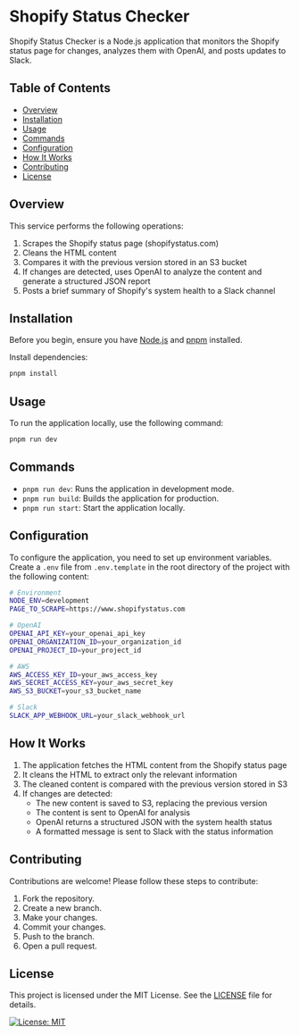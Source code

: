 # Shopify Status Checker

Shopify Status Checker is a Node.js application that monitors the Shopify status page for changes, analyzes them with OpenAI, and posts updates to Slack.

## Table of Contents

- [Overview](#overview)
- [Installation](#installation)
- [Usage](#usage)
- [Commands](#commands)
- [Configuration](#configuration)
- [How It Works](#how-it-works)
- [Contributing](#contributing)
- [License](#license)

## Overview

This service performs the following operations:
1. Scrapes the Shopify status page (shopifystatus.com)
2. Cleans the HTML content
3. Compares it with the previous version stored in an S3 bucket
4. If changes are detected, uses OpenAI to analyze the content and generate a structured JSON report
5. Posts a brief summary of Shopify's system health to a Slack channel

## Installation

Before you begin, ensure you have [Node.js](https://nodejs.org/) and [pnpm](https://pnpm.io/) installed.

Install dependencies:
```bash
pnpm install
```

## Usage

To run the application locally, use the following command:
```bash
pnpm run dev
```

## Commands

- `pnpm run dev`: Runs the application in development mode.
- `pnpm run build`: Builds the application for production.
- `pnpm run start`: Start the application locally.

## Configuration

To configure the application, you need to set up environment variables. Create a `.env` file from `.env.template` in the root directory of the project with the following content:

```bash
# Environment
NODE_ENV=development
PAGE_TO_SCRAPE=https://www.shopifystatus.com

# OpenAI
OPENAI_API_KEY=your_openai_api_key
OPENAI_ORGANIZATION_ID=your_organization_id
OPENAI_PROJECT_ID=your_project_id

# AWS
AWS_ACCESS_KEY_ID=your_aws_access_key
AWS_SECRET_ACCESS_KEY=your_aws_secret_key
AWS_S3_BUCKET=your_s3_bucket_name

# Slack
SLACK_APP_WEBHOOK_URL=your_slack_webhook_url
```

## How It Works

1. The application fetches the HTML content from the Shopify status page
2. It cleans the HTML to extract only the relevant information
3. The cleaned content is compared with the previous version stored in S3
4. If changes are detected:
   - The new content is saved to S3, replacing the previous version
   - The content is sent to OpenAI for analysis
   - OpenAI returns a structured JSON with the system health status
   - A formatted message is sent to Slack with the status information

## Contributing

Contributions are welcome! Please follow these steps to contribute:

1. Fork the repository.
2. Create a new branch.
3. Make your changes.
4. Commit your changes.
5. Push to the branch.
6. Open a pull request.

## License

This project is licensed under the MIT License. See the [LICENSE](LICENSE.md) file for details.

[![License: MIT](https://img.shields.io/badge/License-MIT-yellow.svg)](https://opensource.org/licenses/MIT)